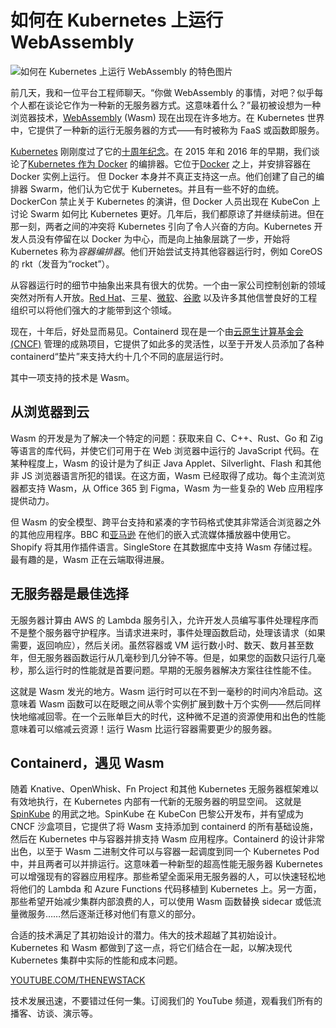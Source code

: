 # 如何在 Kubernetes 上运行 WebAssembly
![如何在 Kubernetes 上运行 WebAssembly 的特色图片](https://cdn.thenewstack.io/media/2024/07/8f350ba4-berlin-4068968_1280-1024x663.jpg)

前几天，我和一位平台工程师聊天。“你做 WebAssembly 的事情，对吧？似乎每个人都在谈论它作为一种新的无服务器方式。这意味着什么？”最初被设想为一种浏览器技术，[WebAssembly](https://thenewstack.io/webassembly/) (Wasm) 现在出现在许多地方。在 Kubernetes 世界中，它提供了一种新的运行无服务器的方式——有时被称为 FaaS 或函数即服务。

[Kubernetes](https://thenewstack.io/kubernetes/) 刚刚度过了它的[十周年纪念](https://thenewstack.io/10-years-of-kubernetes-past-present-and-future/)。在 2015 年和 2016 年的早期，我们谈论了[Kubernetes 作为 Docker](https://thenewstack.io/docker-versus-kubernetes-start-here/) 的编排器。它位于[Docker](https://www.docker.com/?utm_content=inline+mention) 之上，并安排容器在 Docker 实例上运行。
但 Docker 本身并不真正支持这一点。他们创建了自己的编排器 Swarm，他们认为它优于 Kubernetes。并且有一些不好的血统。DockerCon 禁止关于 Kubernetes 的演讲，但 Docker 人员出现在 KubeCon 上讨论 Swarm 如何比 Kubernetes 更好。几年后，我们都原谅了并继续前进。但在那一刻，两者之间的冲突将 Kubernetes 引向了令人兴奋的方向。Kubernetes 开发人员没有停留在以 Docker 为中心，而是向上抽象层跳了一步，开始将 Kubernetes 称为*容器编排器*。他们开始尝试支持其他容器运行时，例如 CoreOS 的 rkt（发音为“rocket”）。

从容器运行时的细节中抽象出来具有很大的优势。一个由一家公司控制创新的领域突然对所有人开放。[Red Hat](https://www.openshift.com/try?utm_content=inline+mention)、三星、[微软](https://news.microsoft.com/?utm_content=inline+mention)、[谷歌](https://cloud.google.com/?utm_content=inline+mention) 以及许多其他信誉良好的工程组织可以将他们强大的才能带到这个领域。

现在，十年后，好处显而易见。Containerd 现在是一个由[云原生计算基金会 (CNCF)](https://cncf.io/?utm_content=inline+mention) 管理的成熟项目，它提供了如此多的灵活性，以至于开发人员添加了各种 containerd“垫片”来支持大约十几个不同的底层运行时。

其中一项支持的技术是 Wasm。

## 从浏览器到云
Wasm 的开发是为了解决一个特定的问题：获取来自 C、C++、Rust、Go 和 Zig 等语言的库代码，并使它们可用于在 Web 浏览器中运行的 JavaScript 代码。在某种程度上，Wasm 的设计是为了纠正 Java Applet、Silverlight、Flash 和其他非 JS 浏览器语言所犯的错误。在这方面，Wasm 已经取得了成功。每个主流浏览器都支持 Wasm，从 Office 365 到 Figma，Wasm 为一些复杂的 Web 应用程序提供动力。

但 Wasm 的安全模型、跨平台支持和紧凑的字节码格式使其非常适合浏览器之外的其他应用程序。BBC 和[亚马逊](https://aws.amazon.com/?utm_content=inline+mention) 在他们的嵌入式流媒体播放器中使用它。Shopify 将其用作插件语言。SingleStore 在其数据库中支持 Wasm 存储过程。最有趣的是，Wasm 正在云端取得进展。

## 无服务器是最佳选择
无服务器计算由 AWS 的 Lambda 服务引入，允许开发人员编写事件处理程序而不是整个服务器守护程序。当请求进来时，事件处理函数启动，处理该请求（如果需要，返回响应），然后关闭。虽然容器或 VM 运行数小时、数天、数月甚至数年，但无服务器函数运行从几毫秒到几分钟不等。但是，如果您的函数只运行几毫秒，那么运行时的性能就是首要问题。早期的无服务器解决方案往往性能不佳。

这就是 Wasm 发光的地方。Wasm 运行时可以在不到一毫秒的时间内冷启动。这意味着 Wasm 函数可以在眨眼之间从零个实例扩展到数十万个实例——然后同样快地缩减回零。在一个云账单巨大的时代，这种微不足道的资源使用和出色的性能意味着可以缩减云资源！运行 Wasm 比运行容器需要更少的服务器。

## Containerd，遇见 Wasm
随着 Knative、OpenWhisk、Fn Project 和其他 Kubernetes 无服务器框架难以有效地执行，在 Kubernetes 内部有一代新的无服务器的明显空间。
这就是[SpinKube](https://spinkube.dev) 的用武之地。SpinKube 在 KubeCon 巴黎公开发布，并有望成为 CNCF 沙盒项目，它提供了将 Wasm 支持添加到 containerd 的所有基础设施，然后在 Kubernetes 中与容器并排支持 Wasm 应用程序。Containerd 的设计非常出色，以至于 Wasm 二进制文件可以与容器一起调度到同一个 Kubernetes Pod 中，并且两者可以并排运行。这意味着一种新型的超高性能无服务器 Kubernetes 可以增强现有的容器应用程序。那些希望全面采用无服务器的人，可以快速轻松地将他们的 Lambda 和 Azure Functions 代码移植到 Kubernetes 上。另一方面，那些希望开始减少集群内部浪费的人，可以使用 Wasm 函数替换 sidecar 或低流量微服务……然后逐渐迁移对他们有意义的部分。

合适的技术满足了其初始设计的潜力。伟大的技术超越了其初始设计。Kubernetes 和 Wasm 都做到了这一点，将它们结合在一起，以解决现代 Kubernetes 集群中实际的性能和成本问题。

[YOUTUBE.COM/THENEWSTACK](https://youtube.com/thenewstack?sub_confirmation=1)

技术发展迅速，不要错过任何一集。订阅我们的 YouTube 频道，观看我们所有的播客、访谈、演示等。